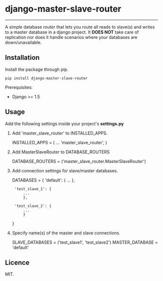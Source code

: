 # django-master-slave-router
---
A simple database router that lets you route all reads to slave(s) and writes to a master database in a django project. It **DOES NOT** take care of replication nor does it handle scenarios where your databases are down/unavailable.

## Installation

Install the package through pip.

    pip install django-master-slave-router

Prerequisites:

  * Django >= 1.5


## Usage

Add the following settings inside your project's **settings.py**

1) Add 'master\_slave_router' to INSTALLED\_APPS.

    INSTALLED_APPS = (
        ...
        'master_slave_router',
    )

2) Add MasterSlaveRouter to DATABASE_ROUTERS

    DATABASE_ROUTERS = ('master_slave_router.MasterSlaveRouter')


3) Add connection settings for slave/master databases.

    DATABASES = {
        'default': {
            ...
            },

        'test_slave_1': {
            ...
            },

        'test_slave_2': {
            ...
            }
    }

4) Specify name(s) of the master and slave connections.

    SLAVE_DATABASES = ('test_slave1', 'test_slave2')
    MASTER_DATABASE = 'default'



## Licence
MIT.